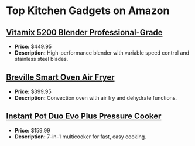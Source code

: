# Top Kitchen Gadgets on Amazon

## [Vitamix 5200 Blender Professional-Grade](https://www.amazon.com/dp/B001VMAYAM?tag=mychanneld-20)
- **Price:** $449.95
- **Description:** High-performance blender with variable speed control and stainless steel blades.

## [Breville Smart Oven Air Fryer](https://www.amazon.com/dp/B07WTH7B8N?tag=mychanneld-20)
- **Price:** $399.95
- **Description:** Convection oven with air fry and dehydrate functions.

## [Instant Pot Duo Evo Plus Pressure Cooker](https://www.amazon.com/dp/B07RCNHTLS?tag=mychanneld-20)
- **Price:** $159.99
- **Description:** 7-in-1 multicooker for fast, easy cooking.

